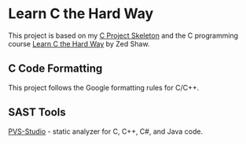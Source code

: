 # Learn C the Hard Way

This project is based on my [C Project Skeleton](https://github.com/dqfan2012/c-project-skeleton) and the C programming course [Learn C the Hard Way](https://learncodethehardway.com/client/#/product/learn-c-the-hard-way/) by Zed Shaw.

## C Code Formatting

This project follows the Google formatting rules for C/C++.

## SAST Tools

[PVS-Studio](https://pvs-studio.com/en/pvs-studio/?utm_source=website&utm_medium=github&utm_campaign=open_source) - static analyzer for C, C++, C#, and Java code.
